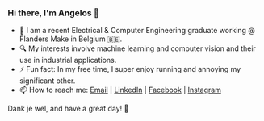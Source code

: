 ### Hi there, I'm Angelos 👋

- 🔭 I am a recent Electrical & Computer Engineering graduate working @ Flanders Make in Belgium 🇧🇪.
- 🔍 My interests involve machine learning and computer vision and their use in industrial applications.
- ⚡ Fun fact: In my free time, I super enjoy running and annoying my significant other.
- 📫 How to reach me: [Email](mailto:angelosspyr@outlook.com) | [LinkedIn](https://www.linkedin.com/in/angelos-spyrakis/) | [Facebook](https://www.facebook.com/angelos.spy) | [Instagram](https://www.instagram.com/agel.sp/)

Dank je wel, and have a great day! 🤗
